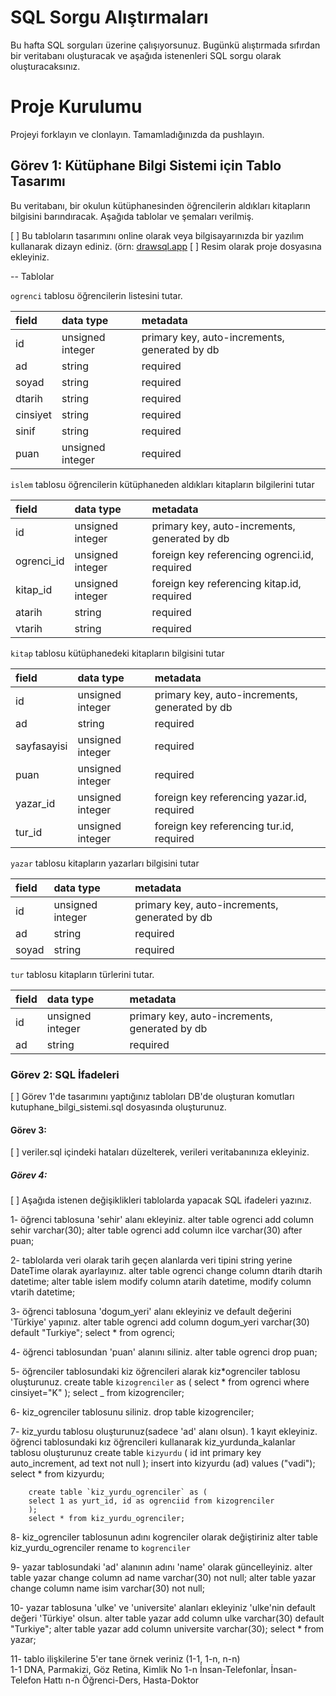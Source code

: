 # SQL Sorgu Alıştırmaları

Bu hafta SQL sorguları üzerine çalışıyorsunuz. Bugünkü alıştırmada sıfırdan bir veritabanı oluşturacak ve aşağıda istenenleri SQL sorgu olarak oluşturacaksınız.

# Proje Kurulumu

Projeyi forklayın ve clonlayın. Tamamladığınızda da pushlayın.

## Görev 1: Kütüphane Bilgi Sistemi için Tablo Tasarımı

Bu veritabanı, bir okulun kütüphanesinden öğrencilerin aldıkları kitapların bilgisini barındıracak.
Aşağıda tablolar ve şemaları verilmiş.

[ ] Bu tabloların tasarımını online olarak veya bilgisayarınızda bir yazılım kullanarak dizayn ediniz. (örn: [drawsql.app](https://drawsql.app/)
[ ] Resim olarak proje dosyasına ekleyiniz.

-- Tablolar

`ogrenci` tablosu öğrencilerin listesini tutar.

| field    | data type        | metadata                                      |
| :------- | :--------------- | :-------------------------------------------- |
| id       | unsigned integer | primary key, auto-increments, generated by db |
| ad       | string           | required                                      |
| soyad    | string           | required                                      |
| dtarih   | string           | required                                      |
| cinsiyet | string           | required                                      |
| sinif    | string           | required                                      |
| puan     | unsigned integer | required                                      |

`islem` tablosu öğrencilerin kütüphaneden aldıkları kitapların bilgilerini tutar

| field      | data type        | metadata                                      |
| :--------- | :--------------- | :-------------------------------------------- |
| id         | unsigned integer | primary key, auto-increments, generated by db |
| ogrenci_id | unsigned integer | foreign key referencing ogrenci.id, required  |
| kitap_id   | unsigned integer | foreign key referencing kitap.id, required    |
| atarih     | string           | required                                      |
| vtarih     | string           | required                                      |

`kitap` tablosu kütüphanedeki kitapların bilgisini tutar

| field       | data type        | metadata                                      |
| :---------- | :--------------- | :-------------------------------------------- |
| id          | unsigned integer | primary key, auto-increments, generated by db |
| ad          | string           | required                                      |
| sayfasayisi | unsigned integer | required                                      |
| puan        | unsigned integer | required                                      |
| yazar_id    | unsigned integer | foreign key referencing yazar.id, required    |
| tur_id      | unsigned integer | foreign key referencing tur.id, required      |

`yazar` tablosu kitapların yazarları bilgisini tutar

| field | data type        | metadata                                      |
| :---- | :--------------- | :-------------------------------------------- |
| id    | unsigned integer | primary key, auto-increments, generated by db |
| ad    | string           | required                                      |
| soyad | string           | required                                      |

`tur` tablosu kitapların türlerini tutar.

| field | data type        | metadata                                      |
| :---- | :--------------- | :-------------------------------------------- |
| id    | unsigned integer | primary key, auto-increments, generated by db |
| ad    | string           | required                                      |

### Görev 2: SQL İfadeleri

[ ] Görev 1'de tasarımını yaptığınız tabloları DB'de oluşturan komutları kutuphane_bilgi_sistemi.sql dosyasında oluşturunuz.

#### Görev 3:

[ ] veriler.sql içindeki hataları düzelterek, verileri veritabanınıza ekleyiniz.

##### Görev 4:

[ ] Aşağıda istenen değişiklikleri tablolarda yapacak SQL ifadeleri yazınız.

1- öğrenci tablosuna 'sehir' alanı ekleyiniz.
alter table ogrenci add column sehir varchar(30);
alter table ogrenci add column ilce varchar(30) after puan;

2- tablolarda veri olarak tarih geçen alanlarda veri tipini string yerine DateTime olarak ayarlayınız.
alter table ogrenci change column dtarih dtarih datetime;
alter table islem
modify column atarih datetime,
modify column vtarih datetime;

3- öğrenci tablosuna 'dogum_yeri' alanı ekleyiniz ve default değerini 'Türkiye' yapınız.
alter table ogrenci add column dogum_yeri varchar(30) default "Turkiye";
select \* from ogrenci;

4- öğrenci tablosundan 'puan' alanını siliniz.
alter table ogrenci drop puan;

5- öğrenciler tablosundaki kiz öğrencileri alarak kiz*ogrenciler tablosu oluşturunuz.
create table `kizogrenciler` as (
select * from ogrenci where cinsiyet="K"
);
select \_ from kizogrenciler;

6- kiz_ogrenciler tablosunu siliniz.
drop table kizogrenciler;

7- kiz_yurdu tablosu oluşturunuz(sadece 'ad' alanı olsun). 1 kayıt ekleyiniz.
öğrenci tablosundaki kız öğrencileri kullanarak kiz_yurdunda_kalanlar tablosu oluşturunuz
create table `kizyurdu` (
id int primary key auto_increment,
ad text not null
);
insert into kizyurdu (ad) values ("vadi");
select \* from kizyurdu;

    	create table `kiz_yurdu_ogrenciler` as (
    	select 1 as yurt_id, id as ogrenciid from kizogrenciler
    	);
    	select * from kiz_yurdu_ogrenciler;

8- kiz_ogrenciler tablosunun adını kogrenciler olarak değiştiriniz
alter table kiz_yurdu_ogrenciler rename to `kogrenciler`

9- yazar tablosundaki 'ad' alanının adını 'name' olarak güncelleyiniz.
alter table yazar change column ad name varchar(30) not null;
alter table yazar change column name isim varchar(30) not null;

10- yazar tablosuna 'ulke' ve 'universite' alanları ekleyiniz 'ulke'nin default değeri 'Türkiye' olsun.
alter table yazar add column ulke varchar(30) default "Turkiye";
alter table yazar add column universite varchar(30);
select \* from yazar;

11- tablo ilişkilerine 5'er tane örnek veriniz (1-1, 1-n, n-n)  
 1-1 DNA, Parmakizi, Göz Retina, Kimlik No
1-n İnsan-Telefonlar, İnsan-Telefon Hattı
n-n Öğrenci-Ders, Hasta-Doktor
